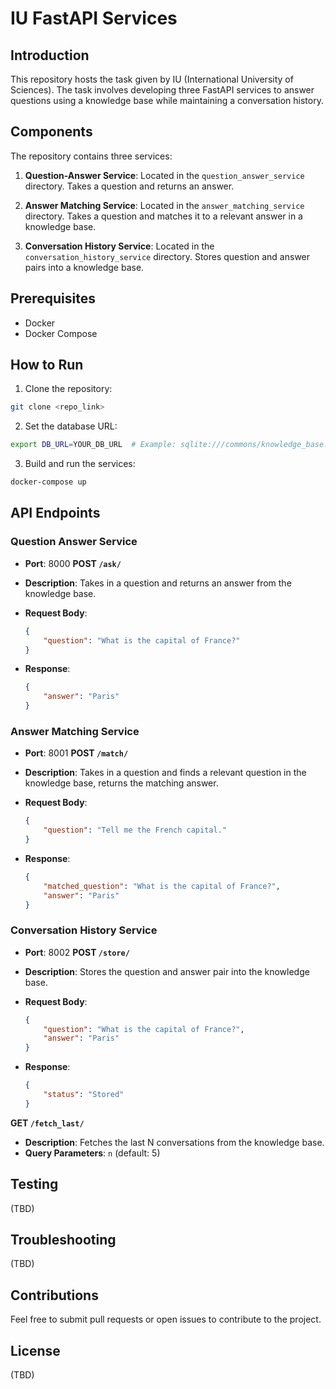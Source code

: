 # IU FastAPI Services

## Introduction
This repository hosts the task given by IU (International University of Sciences). The task involves developing three FastAPI services to answer questions using a knowledge base while maintaining a conversation history.

## Components
The repository contains three services:

1. **Question-Answer Service**: Located in the `question_answer_service` directory. Takes a question and returns an answer.
  
2. **Answer Matching Service**: Located in the `answer_matching_service` directory. Takes a question and matches it to a relevant answer in a knowledge base.
  
3. **Conversation History Service**: Located in the `conversation_history_service` directory. Stores question and answer pairs into a knowledge base.

## Prerequisites
- Docker
- Docker Compose

## How to Run
1. Clone the repository:
```bash
git clone <repo_link>
```
2. Set the database URL:
```bash
export DB_URL=YOUR_DB_URL  # Example: sqlite:///commons/knowledge_base.db
```

3. Build and run the services:
```bash
docker-compose up
```


## API Endpoints

### Question Answer Service
- **Port**: 8000
**POST `/ask/`**

- **Description**: Takes in a question and returns an answer from the knowledge base.
- **Request Body**: 
    ```json
    {
        "question": "What is the capital of France?"
    }
    ```
- **Response**: 
    ```json
    {
        "answer": "Paris"
    }
    ```

### Answer Matching Service
- **Port**: 8001
**POST `/match/`**

- **Description**: Takes in a question and finds a relevant question in the knowledge base, returns the matching answer.
- **Request Body**: 
    ```json
    {
        "question": "Tell me the French capital."
    }
    ```
- **Response**: 
    ```json
    {
        "matched_question": "What is the capital of France?",
        "answer": "Paris"
    }
    ```

### Conversation History Service
- **Port**: 8002
**POST `/store/`**

- **Description**: Stores the question and answer pair into the knowledge base.
- **Request Body**: 
    ```json
    {
        "question": "What is the capital of France?",
        "answer": "Paris"
    }
    ```
- **Response**: 
    ```json
    {
        "status": "Stored"
    }
    ```

**GET `/fetch_last/`**

- **Description**: Fetches the last N conversations from the knowledge base.
- **Query Parameters**: `n` (default: 5)


## Testing
(TBD)

## Troubleshooting
(TBD)

## Contributions
Feel free to submit pull requests or open issues to contribute to the project.

## License
(TBD)